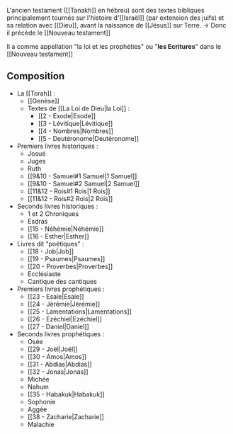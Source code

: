 L'ancien testament ([[Tanakh]] en hébreu) sont des textes bibliques principalement tournés sur l'histoire d'[[Israël]] (par extension des juifs) et sa relation avec [[Dieu]], avant la naissance de [[Jésus]] sur Terre.
-> Donc il précède le [[Nouveau testament]]

Il a comme appellation "la loi et les prophéties" ou "**les Ecritures**" dans le [[Nouveau testament]]
## Composition
- La [[Torah]] :
	- [[Genèse]]
	- Textes de [[La Loi de Dieu|la Loi]] :
		- [[2 - Exode|Exode]]
		- [[3 - Lévitique|Lévitique]]
		- [[4 - Nombres|Nombres]]
		- [[5 - Deutéronome|Deutéronome]]
- Premiers livres historiques :
	- Josué
	- Juges
	- Ruth
	- [[9&10 - Samuel#1 Samuel|1 Samuel]]
	- [[9&10 - Samuel#2 Samuel|2 Samuel]]
	- [[11&12 - Rois#1 Rois|1 Rois]]
	- [[11&12 - Rois#2 Rois|2 Rois]]
- Seconds livres historiques :
	- 1 et 2 Chroniques
	- Esdras
	- [[15 - Néhémie|Néhémie]]
	- [[16 - Esther|Esther]]
- Livres dit "poétiques" :
	- [[18 - Job|Job]]
	- [[19 - Psaumes|Psaumes]]
	- [[20 - Proverbes|Proverbes]]
	- Ecclésiaste
	- Cantique des cantiques
- Premiers livres prophétiques :
	- [[23 - Esaïe|Esaïe]]
	- [[24 - Jérémie|Jérémie]]
	- [[25 - Lamentations|Lamentations]]
	- [[26 - Ezéchiel|Ezéchiel]]
	- [[27 - Daniel|Daniel]]
- Seconds livres prophétiques :
	- Osée
	- [[29 - Joël|Joël]]
	- [[30 - Amos|Amos]]
	- [[31 - Abdias|Abdias]]
	- [[32 - Jonas|Jonas]]
	- Michée
	- Nahum
	- [[35 - Habakuk|Habakuk]]
	- Sophonie
	- Aggée
	- [[38 - Zacharie|Zacharie]]
	- Malachie